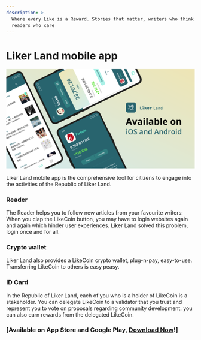 ```yaml
---
description: >-
  Where every Like is a Reward. Stories that matter, writers who think and
  readers who care
---
```


# Liker Land mobile app

![](../../.gitbook/assets/likecoin_ad72_appstore_og_ios_android.png)

Liker Land mobile app is the comprehensive tool for citizens to engage into the activities of the Republic of Liker Land.

### Reader

The Reader helps you to follow new articles from your favourite writers: When you clap the LikeCoin button, you may have to login websites again and again which hinder user experiences. Liker Land solved this problem, login once and for all.

### Crypto wallet

Liker Land also provides a LikeCoin crypto wallet, plug-n-pay, easy-to-use. Transferring LikeCoin to others is easy peasy.

### ID Card

In the Republic of Liker Land, each of you who is a holder of LikeCoin is a stakeholder. You can delegate LikeCoin to a validator that you trust and represent you to vote on proposals regarding community development. you can also earn rewards from the delegated LikeCoin.

### \[Available on App Store and Google Play, [Download Now](https://like.co/in/getapp)!\]

